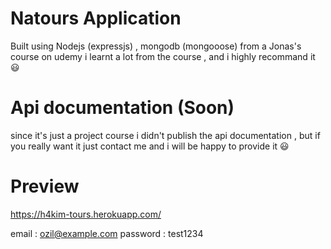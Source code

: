 # Natours Application

Built using Nodejs (expressjs) , mongodb (mongooose) from a Jonas's course on udemy 
  i learnt a lot from the course , and i highly recommand it 😃

# Api documentation (Soon)
since it's just a project course i didn't publish the api documentation ,  but if you really want it just contact me and i will be happy to provide it :smiley:

# Preview 

https://h4kim-tours.herokuapp.com/

email : ozil@example.com
password : test1234
